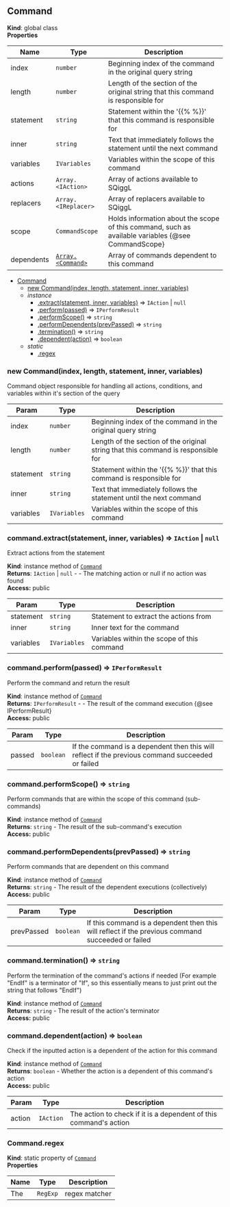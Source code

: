 <a name="Command"></a>
## Command
**Kind**: global class  
**Properties**

| Name | Type | Description |
| --- | --- | --- |
| index | <code>number</code> | Beginning index of the command in the original query string |
| length | <code>number</code> | Length of the section of the original string that this command is responsible for |
| statement | <code>string</code> | Statement within the '{{% %}}' that this command is responsible for |
| inner | <code>string</code> | Text that immediately follows the statement until the next command |
| variables | <code>IVariables</code> | Variables within the scope of this command |
| actions | <code>Array.&lt;IAction&gt;</code> | Array of actions available to SQiggL |
| replacers | <code>Array.&lt;IReplacer&gt;</code> | Array of replacers available to SQiggL |
| scope | <code>CommandScope</code> | Holds information about the scope of this command, such as available variables {@see CommandScope} |
| dependents | <code>[Array.&lt;Command&gt;](#Command)</code> | Array of commands dependent to this command |


* [Command](#Command)
  * [new Command(index, length, statement, inner, variables)](#new_Command_new)
  * _instance_
    * [.extract(statement, inner, variables)](#Command+extract) ⇒ <code>IAction</code> &#124; <code>null</code>
    * [.perform(passed)](#Command+perform) ⇒ <code>IPerformResult</code>
    * [.performScope()](#Command+performScope) ⇒ <code>string</code>
    * [.performDependents(prevPassed)](#Command+performDependents) ⇒ <code>string</code>
    * [.termination()](#Command+termination) ⇒ <code>string</code>
    * [.dependent(action)](#Command+dependent) ⇒ <code>boolean</code>
  * _static_
    * [.regex](#Command.regex)

<a name="new_Command_new"></a>
### new Command(index, length, statement, inner, variables)
Command object responsible for handling all actions, conditions, and variables within it's section of the query


| Param | Type | Description |
| --- | --- | --- |
| index | <code>number</code> | Beginning index of the command in the original query string |
| length | <code>number</code> | Length of the section of the original string that this command is responsible for |
| statement | <code>string</code> | Statement within the '{{% %}}' that this command is responsible for |
| inner | <code>string</code> | Text that immediately follows the statement until the next command |
| variables | <code>IVariables</code> | Variables within the scope of this command |

<a name="Command+extract"></a>
### command.extract(statement, inner, variables) ⇒ <code>IAction</code> &#124; <code>null</code>
Extract actions from the statement

**Kind**: instance method of <code>[Command](#Command)</code>  
**Returns**: <code>IAction</code> &#124; <code>null</code> - - The matching action or null if no action was found  
**Access:** public  

| Param | Type | Description |
| --- | --- | --- |
| statement | <code>string</code> | Statement to extract the actions from |
| inner | <code>string</code> | Inner text for the command |
| variables | <code>IVariables</code> | Variables within the scope of this command |

<a name="Command+perform"></a>
### command.perform(passed) ⇒ <code>IPerformResult</code>
Perform the command and return the result

**Kind**: instance method of <code>[Command](#Command)</code>  
**Returns**: <code>IPerformResult</code> - - The result of the command execution {@see IPerformResult}  
**Access:** public  

| Param | Type | Description |
| --- | --- | --- |
| passed | <code>boolean</code> | If the command is a dependent then this will reflect if the previous command succeeded or failed |

<a name="Command+performScope"></a>
### command.performScope() ⇒ <code>string</code>
Perform commands that are within the scope of this command (sub-commands)

**Kind**: instance method of <code>[Command](#Command)</code>  
**Returns**: <code>string</code> - The result of the sub-command's execution  
**Access:** public  
<a name="Command+performDependents"></a>
### command.performDependents(prevPassed) ⇒ <code>string</code>
Perform commands that are dependent on this command

**Kind**: instance method of <code>[Command](#Command)</code>  
**Returns**: <code>string</code> - The result of the dependent executions (collectively)  
**Access:** public  

| Param | Type | Description |
| --- | --- | --- |
| prevPassed | <code>boolean</code> | If this command is a dependent then this will reflect if the previous command succeeded or failed |

<a name="Command+termination"></a>
### command.termination() ⇒ <code>string</code>
Perform the termination of the command's actions if needed (For example "EndIf" is a terminator of "If", so this essentially means to just print out the string that follows "EndIf")

**Kind**: instance method of <code>[Command](#Command)</code>  
**Returns**: <code>string</code> - The result of the action's terminator  
**Access:** public  
<a name="Command+dependent"></a>
### command.dependent(action) ⇒ <code>boolean</code>
Check if the inputted action is a dependent of the action for this command

**Kind**: instance method of <code>[Command](#Command)</code>  
**Returns**: <code>boolean</code> - Whether the action is a dependent of this command's action  
**Access:** public  

| Param | Type | Description |
| --- | --- | --- |
| action | <code>IAction</code> | The action to check if it is a dependent of this command's action |

<a name="Command.regex"></a>
### Command.regex
**Kind**: static property of <code>[Command](#Command)</code>  
**Properties**

| Name | Type | Description |
| --- | --- | --- |
| The | <code>RegExp</code> | regex matcher |

